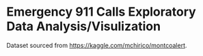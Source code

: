 # Emergency 911 Calls Exploratory Data Analysis/Visulization
Dataset sourced from https://kaggle.com/mchirico/montcoalert.  

